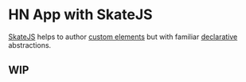 # HN App with SkateJS

[SkateJS](http://skatejs.netlify.com/) helps to author [custom elements](https://developer.mozilla.org/en-US/docs/Web/API/Window/customElements) but with familiar [declarative](http://reactjs.org) abstractions.


## WIP
